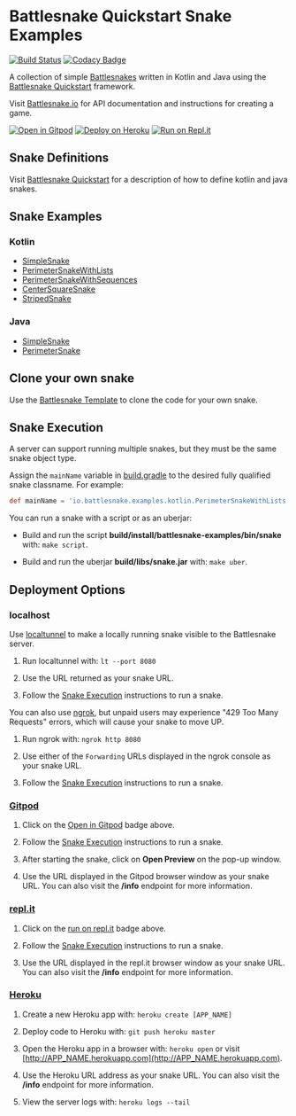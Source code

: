 # Battlesnake Quickstart Snake Examples

[![Build Status](https://travis-ci.org/pambrose/battlesnake-examples.svg?branch=master)](https://travis-ci.org/pambrose/battlesnake-examples)
[![Codacy Badge](https://api.codacy.com/project/badge/Grade/026f7e49beb9432fbdf0cf47b5e40eb3)](https://www.codacy.com/app/pambrose/battlesnake-examples?utm_source=github.com&amp;utm_medium=referral&amp;utm_content=pambrose/battlesnake-examples&amp;utm_campaign=Badge_Grade)

A collection of simple [Battlesnakes](http://battlesnake.io) written in Kotlin and Java using
the [Battlesnake Quickstart](https://github.com/pambrose/battlesnake-quickstart) framework.

Visit [Battlesnake.io](https://docs.battlesnake.io) for API documentation and instructions for creating a game.

[![Open in Gitpod](https://gitpod.io/button/open-in-gitpod.svg)](https://gitpod.io/#https://github.com/pambrose/battlesnake-examples)
[![Deploy on Heroku](https://www.herokucdn.com/deploy/button.svg)](https://heroku.com/deploy?template=https://github.com/pambrose/battlesnake-examples)
[![Run on Repl.it](https://repl.it/badge/github/pambrose/battlesnake-examples)](https://repl.it/github/pambrose/battlesnake-examples)

## Snake Definitions

Visit [Battlesnake Quickstart](https://github.com/pambrose/battlesnake-quickstart) for a description of how to define
kotlin and java snakes.

## Snake Examples

### Kotlin

* [SimpleSnake](src/main/kotlin/io/battlesnake/examples/kotlin/SimpleSnake.kt)
* [PerimeterSnakeWithLists](src/main/kotlin/io/battlesnake/examples/kotlin/PerimeterSnakeWithLists.kt)
* [PerimeterSnakeWithSequences](src/main/kotlin/io/battlesnake/examples/kotlin/PerimeterSnakeWithSequences.kt)
* [CenterSquareSnake](src/main/kotlin/io/battlesnake/examples/kotlin/CenterSquareSnake.kt)
* [StripedSnake](src/main/kotlin/io/battlesnake/examples/kotlin/StripedSnake.kt)

### Java

* [SimpleSnake](src/main/java/io/battlesnake/examples/java/SimpleSnake.java)
* [PerimeterSnake](src/main/java/io/battlesnake/examples/java/PerimeterSnake.java)

## Clone your own snake

Use the [Battlesnake Template](https://github.com/pambrose/battlesnake-template) to clone the code for your own snake.

## Snake Execution

A server can support running multiple snakes, but they must be the same snake object type.

Assign the `mainName` variable in [build.gradle](./build.gradle#L36) to the desired fully qualified snake classname. For
example:

```groovy
def mainName = 'io.battlesnake.examples.kotlin.PerimeterSnakeWithLists'
```

You can run a snake with a script or as an uberjar:

* Build and run the script **build/install/battlesnake-examples/bin/snake** with: `make script`.

* Build and run the uberjar **build/libs/snake.jar** with: `make uber`.

## Deployment Options

### localhost

Use [localtunnel](https://theboroer.github.io/localtunnel-www/) to make a locally running snake visible to the
Battlesnake server.

1) Run localtunnel with: `lt --port 8080`

2) Use the URL returned as your snake URL.

3) Follow the [Snake Execution](#snake-execution) instructions to run a snake.

You can also use [ngrok](https://ngrok.com), but unpaid users may experience "429 Too Many Requests" errors, which will
cause your snake to move UP.

1) Run ngrok with: `ngrok http 8080`

2) Use either of the `Forwarding` URLs displayed in the ngrok console as your snake URL.

3) Follow the [Snake Execution](#snake-execution) instructions to run a snake.

### [Gitpod](https://gitpod.io)

1) Click on the [Open in Gitpod](https://gitpod.io/#https://github.com/pambrose/battlesnake-examples)
   badge above.

2) Follow the [Snake Execution](#snake-execution) instructions to run a snake.

3) After starting the snake, click on **Open Preview** on the pop-up window.

4) Use the URL displayed in the Gitpod browser window as your snake URL. You can also visit the **/info** endpoint for
   more information.

### [repl.it](https://repl.it)

1) Click on the [run on repl.it](https://repl.it/github/pambrose/battlesnake-examples)
   badge above.

2) Follow the [Snake Execution](#snake-execution) instructions to run a snake.

3) Use the URL displayed in the repl.it browser window as your snake URL. You can also visit the **/info** endpoint for
   more information.

### [Heroku](https://www.heroku.com)

1) Create a new Heroku app with: `heroku create [APP_NAME]`

2) Deploy code to Heroku with: `git push heroku master`

3) Open the Heroku app in a browser with: `heroku open`
   or visit [http://APP_NAME.herokuapp.com](http://APP_NAME.herokuapp.com).

4) Use the Heroku URL address as your snake URL. You can also visit the **/info** endpoint for more information.

5) View the server logs with: `heroku logs --tail`

